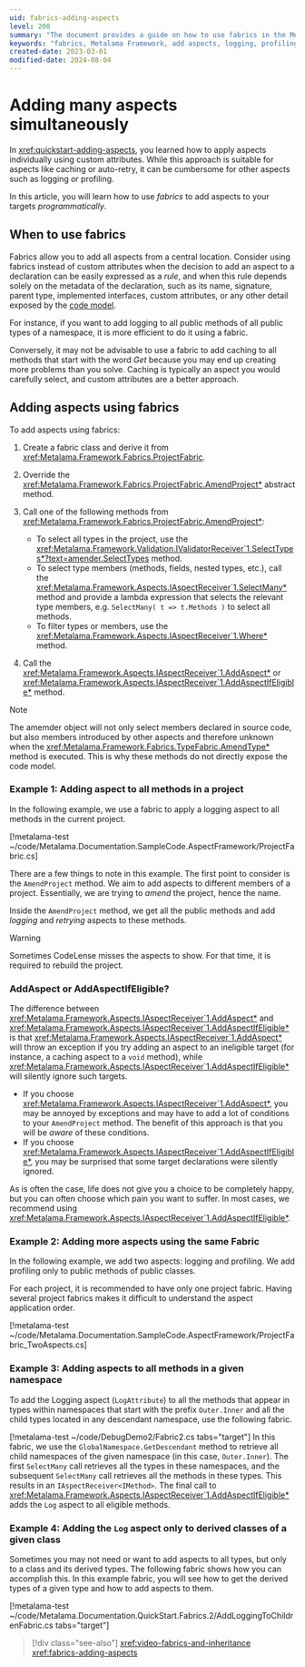 ```yaml
---
uid: fabrics-adding-aspects
level: 200
summary: "The document provides a guide on how to use fabrics in the Metalama Framework to programmatically add aspects to targets, with examples and recommendations on when to use fabrics versus custom attributes."
keywords: "fabrics, Metalama Framework, add aspects, logging, profiling, ProjectFabric, AmendProject method, AddAspectIfEligible"
created-date: 2023-03-01
modified-date: 2024-08-04
---
```


# Adding many aspects simultaneously

In <xref:quickstart-adding-aspects>, you learned how to apply aspects individually using custom attributes. While this approach is suitable for aspects like caching or auto-retry, it can be cumbersome for other aspects such as logging or profiling.

In this article, you will learn how to use _fabrics_ to add aspects to your targets _programmatically_.

## When to use fabrics

Fabrics allow you to add all aspects from a central location. Consider using fabrics instead of custom attributes when the decision to add an aspect to a declaration can be easily expressed as a _rule_, and when this rule depends solely on the metadata of the declaration, such as its name, signature, parent type, implemented interfaces, custom attributes, or any other detail exposed by the [code model](xref:Metalama.Framework.Code).

For instance, if you want to add logging to all public methods of all public types of a namespace, it is more efficient to do it using a fabric.

Conversely, it may not be advisable to use a fabric to add caching to all methods that start with the word _Get_ because you may end up creating more problems than you solve. Caching is typically an aspect you would carefully select, and custom attributes are a better approach.

## Adding aspects using fabrics

To add aspects using fabrics:

1. Create a fabric class and derive it from <xref:Metalama.Framework.Fabrics.ProjectFabric>.

2. Override the <xref:Metalama.Framework.Fabrics.ProjectFabric.AmendProject*> abstract method.

3. Call one of the following methods from <xref:Metalama.Framework.Fabrics.ProjectFabric.AmendProject*>:

   * To select all types in the project, use the <xref:Metalama.Framework.Validation.IValidatorReceiver`1.SelectTypes*?text=amender.SelectTypes> method.
   * To select type members (methods, fields, nested types, etc.), call the <xref:Metalama.Framework.Aspects.IAspectReceiver`1.SelectMany*> method and provide a lambda expression that selects the relevant type members, e.g. `SelectMany( t => t.Methods )` to select all methods.
   * To filter types or members, use the <xref:Metalama.Framework.Aspects.IAspectReceiver`1.Where*> method.

4. Call the <xref:Metalama.Framework.Aspects.IAspectReceiver`1.AddAspect*> or  <xref:Metalama.Framework.Aspects.IAspectReceiver`1.AddAspectIfEligible*> method.

> [!NOTE]
> The amemder object will not only select members declared in source code, but also members introduced by other aspects and therefore unknown when the  <xref:Metalama.Framework.Fabrics.TypeFabric.AmendType*> method is executed. This is why these methods do not directly expose the code model.


### Example 1: Adding aspect to all methods in a project

In the following example, we use a fabric to apply a logging aspect to all methods in the current project.

[!metalama-test  ~/code/Metalama.Documentation.SampleCode.AspectFramework/ProjectFabric.cs]

There are a few things to note in this example. The first point to consider is the `AmendProject` method. We aim to add aspects to different members of a project. Essentially, we are trying to _amend_ the project, hence the name.

Inside the `AmendProject` method, we get all the public methods and add _logging_ and _retrying_ aspects to these methods.

> [!WARNING]
> Sometimes CodeLense misses the aspects to show. For that time, it is required to rebuild the project.

### AddAspect or AddAspectIfEligible?

The difference between <xref:Metalama.Framework.Aspects.IAspectReceiver`1.AddAspect*> and  <xref:Metalama.Framework.Aspects.IAspectReceiver`1.AddAspectIfEligible*> is that <xref:Metalama.Framework.Aspects.IAspectReceiver`1.AddAspect*>  will throw an exception if you try adding an aspect to an ineligible target (for instance, a caching aspect to a `void` method), while <xref:Metalama.Framework.Aspects.IAspectReceiver`1.AddAspectIfEligible*> will silently ignore such targets.

* If you choose <xref:Metalama.Framework.Aspects.IAspectReceiver`1.AddAspect*>, you may be annoyed by exceptions and may have to add a lot of conditions to your `AmendProject` method. The benefit of this approach is that you will be _aware_ of these conditions.
* If you choose <xref:Metalama.Framework.Aspects.IAspectReceiver`1.AddAspectIfEligible*>, you may be surprised that some target declarations were silently ignored.

As is often the case, life does not give you a choice to be completely happy, but you can often choose which pain you want to suffer. In most cases, we recommend using <xref:Metalama.Framework.Aspects.IAspectReceiver`1.AddAspectIfEligible*>.

### Example 2: Adding more aspects using the same Fabric

In the following example, we add two aspects: logging and profiling. We add profiling only to public methods of public classes.

For each project, it is recommended to have only one project fabric. Having several project fabrics makes it difficult to understand the aspect application order.

[!metalama-test  ~/code/Metalama.Documentation.SampleCode.AspectFramework/ProjectFabric_TwoAspects.cs]

### Example 3: Adding aspects to all methods in a given namespace

To add the Logging aspect (`LogAttribute`) to all the methods that appear in types within namespaces that start with the prefix `Outer.Inner` and all the child types located in any descendant namespace, use the following fabric.

[!metalama-test  ~/code/DebugDemo2/Fabric2.cs tabs="target"]
In this fabric, we use the `GlobalNamespace.GetDescendant` method to retrieve all child namespaces of the given namespace (in this case, `Outer.Inner`). The first `SelectMany` call retrieves all the types in these namespaces, and the subsequent `SelectMany` call retrieves all the methods in these types. This results in an `IAspectReceiver<IMethod>`. The final call to <xref:Metalama.Framework.Aspects.IAspectReceiver`1.AddAspectIfEligible*> adds the `Log` aspect to all eligible methods.

### Example 4: Adding the `Log` aspect only to derived classes of a given class

Sometimes you may not need or want to add aspects to all types, but only to a class and its derived types. The following fabric shows how you can accomplish this. In this example fabric, you will see how to get the derived types of a given type and how to add aspects to them.

[!metalama-test ~/code/Metalama.Documentation.QuickStart.Fabrics.2/AddLoggingToChildrenFabric.cs tabs="target"]

> [!div class="see-also"]
> <xref:video-fabrics-and-inheritance>
> <xref:fabrics-adding-aspects>



